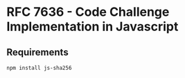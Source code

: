 # RFC 7636 - Code Challenge Implementation in Javascript

## Requirements
```bash
npm install js-sha256
```

